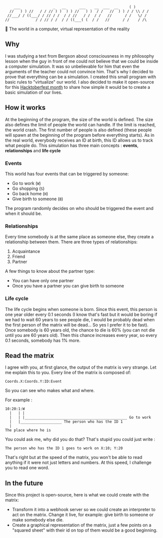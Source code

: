 ```
    ___               _   __      ___    __  ___  __     ( )       
  //   ) ) //   / / // ) )  ) ) //   ) )  / /   //  ) ) / / \\ / / 
 //___/ / ((___/ / // / /  / / //   / /  / /   //      / /   \/ /  
//            / / // / /  / / ((___( (  / /   //      / /    / /\
```

🔌 The world in a computer, virtual representation of the reality

## Why
I was studying a text from Bergson about consciousness in my philosophy lesson when the guy in front of me could not believe that we could be inside a computer simulation. It was so unbelievable for him that even the arguments of the teacher could not convince him. That's why I decided to prove that everything can be a simulation. I created this small program with basic rules to "virtualize" our world.
I also decided to make it open-source for this [Hacktoberfest month](https://hacktoberfest.digitalocean.com/) to share how simple it would be to create a basic simulation of our lives.

## How it works
At the beginning of the program, the size of the world is defined. The size also defines the limit of people the world can handle. If the limit is reached, the world crash. The first number of people is also defined (these people will spawn at the beginning of the program before everything starts). As in the real world, everybody receives an ID at birth, this ID allows us to track what people do.
This simulation has three main concepts : **events**,  **relationships** and **life cycle**

### Events
This world has four events that can be triggered by someone:

* Go to work (`W`)
* Go shopping (`S`)
* Go back home (`H`)
* Give birth to someone (`B`)

The program randomly decides on who should be triggered the event and when it should be.

### Relationships
Every time somebody is at the same place as someone else, they create a relationship between them. There are three types of relationships:
1. Acquaintance 
2. Friend
3. Partner

A few things to know about the partner type:
* You can have only one partner
* Once you have a partner you can give birth to someone

### Life cycle
The life cycle begins when someone is born. Since this event, this person is one year older every 0.1 seconds (I know that's fast but it would be boring if we had to wait 60 years to see people die, I would be probably dead when the first person of the matrix will be dead... So yes I prefer it to be fast). Once somebody is 60 years old, the chance to die is 60% (you can not die until you are 60 years old). Then this chance increases every year, so every 0.1 seconds, somebody has 1% more.

## Read the matrix

I agree with you, at first glance, the output of the matrix is very strange. Let me explain this to you.
Every line of the matrix is composed of:
```
Coords.X:Coords.Y:ID:Event
```

So you can see who makes what and where.

For example :
```
10:20:1:W
  |   | |
  |   | |_______________________________________________ Go to work
  |   |___________________ The person who has the ID 1
  |
The place where he is
```

You could ask me, why did you do that? That's stupid you could just write :
```
The person who has the ID 1 goes to work on X:10; Y:20
```

That's right but at the speed of the matrix, you won't be able to read anything if it were not just letters and numbers. At this speed, I challenge you to read one word.

## In the future
Since this project is open-source, here is what we could create with the matrix:

* Transform it into a webhook server so we could create an interpreter to act on the matrix. Change it live, for example: give birth to someone or make somebody else die.
* Create a graphical representation of the matrix, just a few points on a "squared sheet" with their id on top of them would be a good beginning.